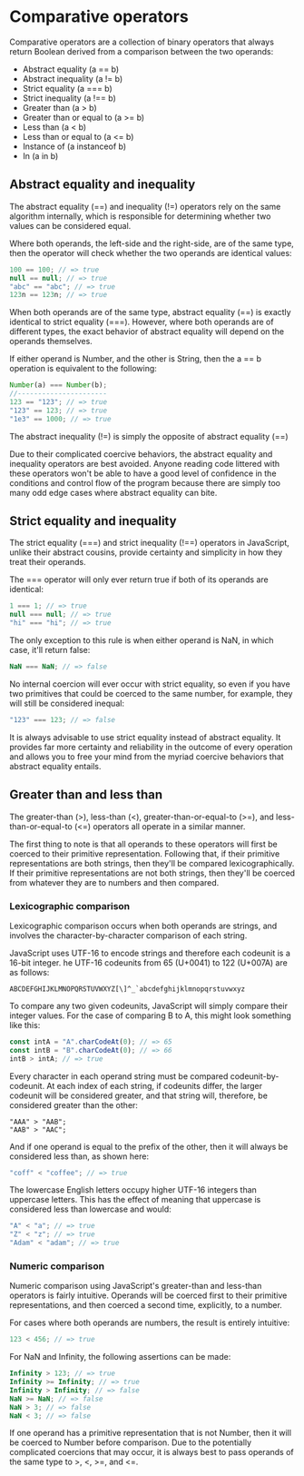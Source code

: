 # Comparative operators

Comparative operators are a collection of binary operators that always
return Boolean derived from a comparison between the two operands:

- Abstract equality (a == b)
- Abstract inequality (a != b)
- Strict equality (a === b)
- Strict inequality (a !== b)
- Greater than (a > b)
- Greater than or equal to (a >= b)
- Less than (a < b)
- Less than or equal to (a <= b)
- Instance of (a instanceof b)
- In (a in b)

## Abstract equality and inequality

The abstract equality (==) and inequality (!=) operators rely on the same algorithm
internally, which is responsible for determining whether two values can be considered
equal.

Where both operands, the left-side and the right-side, are of the same type, then the operator will check whether the two operands are identical values:

```javascript
100 == 100; // => true
null == null; // => true
"abc" == "abc"; // => true
123n == 123n; // => true
```

When both operands are of the same type, abstract equality (==) is exactly
identical to strict equality (===). However, where both operands are of different types, the exact
behavior of abstract equality will depend on the operands themselves.

If either operand is Number, and the other is String, then the a == b operation is
equivalent to the following:

```javascript
Number(a) === Number(b);
//----------------------
123 == "123"; // => true
"123" == 123; // => true
"1e3" == 1000; // => true
```

The abstract inequality (!=) is simply the opposite of abstract equality (==)

Due to their complicated coercive behaviors, the abstract equality and inequality operators are
best avoided. Anyone reading code littered with these operators won't be able to have a
good level of confidence in the conditions and control flow of the program because there
are simply too many odd edge cases where abstract equality can bite.

## Strict equality and inequality

The strict equality (===) and strict inequality (!==) operators in JavaScript, unlike their abstract cousins, provide certainty and simplicity in how they treat their operands.

The === operator will only ever return true if both of its operands are identical:

```javascript
1 === 1; // => true
null === null; // => true
"hi" === "hi"; // => true
```

The only exception to this rule is when either operand is NaN, in which case, it'll
return false:

```javascript
NaN === NaN; // => false
```

No internal coercion will ever occur with strict equality, so even if you have two primitives
that could be coerced to the same number, for example, they will still be considered
inequal:

```javascript
"123" === 123; // => false
```

It is always advisable to use strict equality instead of abstract equality. It provides far more
certainty and reliability in the outcome of every operation and allows you to free your mind
from the myriad coercive behaviors that abstract equality entails.

## Greater than and less than

The greater-than (>), less-than (<), greater-than-or-equal-to (>=), and less-than-or-equal-to (<=)
operators all operate in a similar manner.

The first thing to note is that all operands to these operators will first be coerced to their
primitive representation. Following that, if their primitive representations are both strings,
then they'll be compared lexicographically. If their primitive representations are not both
strings, then they'll be coerced from whatever they are to numbers and then compared.

### Lexicographic comparison

Lexicographic comparison occurs when both operands are strings, and involves the
character-by-character comparison of each string.

JavaScript uses UTF-16 to encode strings and therefore each codeunit is a 16-bit integer.
he UTF-16 codeunits from 65 (U+0041) to 122 (U+007A) are as follows:

```
ABCDEFGHIJKLMNOPQRSTUVWXYZ[\]^_`abcdefghijklmnopqrstuvwxyz
```

To compare any two given codeunits, JavaScript will simply compare their integer values. For the case
of comparing B to A, this might look something like this:

```javascript
const intA = "A".charCodeAt(0); // => 65
const intB = "B".charCodeAt(0); // => 66
intB > intA; // => true
```

Every character in each operand string must be compared codeunit-by-codeunit. At each index of each string, if codeunits differ, the larger codeunit will be considered greater, and that string will, therefore, be considered greater than the other:

```
"AAA" > "AAB";
"AAB" > "AAC";
```

And if one operand is equal to the prefix of the other, then it will always be considered less
than, as shown here:

```javascript
"coff" < "coffee"; // => true
```

The lowercase English letters occupy higher UTF-16 integers than uppercase letters. This has the effect of meaning that uppercase is considered less than lowercase and would:

```javascript
"A" < "a"; // => true
"Z" < "z"; // => true
"Adam" < "adam"; // => true
```

### Numeric comparison

Numeric comparison using JavaScript's greater-than and less-than operators is fairly
intuitive. Operands will be coerced first to their primitive representations, and then coerced a second time, explicitly, to a number.

For cases where both operands are numbers, the result is entirely intuitive:

```javascript
123 < 456; // => true
```

For NaN and Infinity, the following assertions can be made:

```javascript
Infinity > 123; // => true
Infinity >= Infinity; // => true
Infinity > Infinity; // => false
NaN >= NaN; // => false
NaN > 3; // => false
NaN < 3; // => false
```

If one operand has a primitive representation that is not Number, then it will be coerced
to Number before comparison. Due to the potentially complicated coercions that may occur, it is always best to pass
operands of the same type to >, <, >=, and <=.
